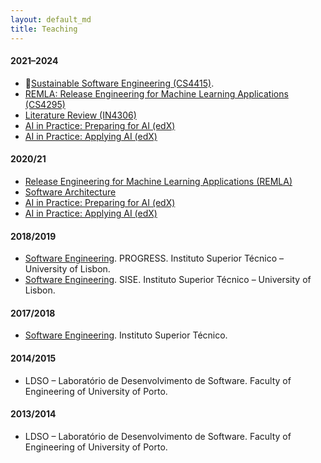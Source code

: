 ```yaml
---
layout: default_md
title: Teaching
---
```


#### 2021–2024

- 🌿[Sustainable Software Engineering (CS4415)](https://luiscruz.github.io/course_sustainableSE/).
- [REMLA: Release Engineering for Machine Learning Applications (CS4295)](https://se.ewi.tudelft.nl/remla/)
- [Literature Review (IN4306)](https://studiegids.tudelft.nl/a101_displayCourse.do?course_id=57458)
- [AI in Practice: Preparing for AI (edX)](https://www.edx.org/course/ai-in-practice-preparing-for-ai)
- [AI in Practice: Applying AI (edX)](https://www.edx.org/course/ai-in-practice-applying-ai)


#### 2020/21

- [Release Engineering for Machine Learning Applications (REMLA)](https://se.ewi.tudelft.nl/remla/2021)
- [Software Architecture](https://se.ewi.tudelft.nl/delftswa/2021/)
- [AI in Practice: Preparing for AI (edX)](https://www.edx.org/course/ai-in-practice-preparing-for-ai)
- [AI in Practice: Applying AI (edX)](https://www.edx.org/course/ai-in-practice-applying-ai)

#### 2018/2019

- [Software Engineering](https://tecnicomais.pt/cursos/programacao-e-engenharia-de-sistemas-de-software-progress/). PROGRESS. Instituto Superior Técnico – University of Lisbon.
- [Software Engineering](https://tecnicomais.pt/cursos/engenharia-de-software-e-dos-sistemas-de-informacao-empresariais-sise/). SISE. Instituto Superior Técnico – University of Lisbon.

#### 2017/2018

- [Software Engineering](https://fenix.tecnico.ulisboa.pt/disciplinas/ESof14111326/2017-2018/2-semestre). Instituto Superior Técnico.

#### 2014/2015

- LDSO – Laboratório de Desenvolvimento de Software. Faculty of Engineering of University of Porto.

#### 2013/2014

- LDSO – Laboratório de Desenvolvimento de Software. Faculty of Engineering of University of Porto.
